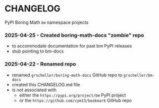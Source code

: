 # CHANGELOG

PyPI Boring Math `bm` namespace projects

### 2025-04-25 - Created boring-math-docs "zombie" repo

- to accommodate documentation for past bm PyPI releases
- stub pointing to bm-docs

### 2025-04-22 - Renamed repo

- renamed `grscheller/boring-math-docs` GitHub repo to `grscheller/bm-docs` 
- created this CHANGELOG.md file
- is not associated with
  - either the `https://pypi.org/project/bm` PyPI project
  - or the `https://github.com/cym13/bookmark` GitHub repo

